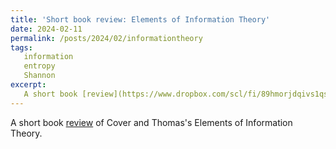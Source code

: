 ```yaml
---
title: 'Short book review: Elements of Information Theory'
date: 2024-02-11
permalink: /posts/2024/02/informationtheory
tags:
   information
   entropy
   Shannon
excerpt:
   A short book [review](https://www.dropbox.com/scl/fi/89hmorjdqivs1qswmai51/Book_review__Elements_of_Information_Theory.pdf?rlkey=hxatmyb0r25cio0p4tpbsx7ei&dl=0) of Cover and Thomas's Elements of Information Theory.
---
```

A short book [review](https://www.dropbox.com/scl/fi/89hmorjdqivs1qswmai51/Book_review__Elements_of_Information_Theory.pdf?rlkey=hxatmyb0r25cio0p4tpbsx7ei&dl=0) of Cover and Thomas's Elements of Information Theory.
